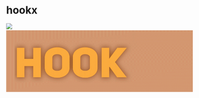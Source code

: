 # hookx
![](https://imgur.com/EoeuKQ1)
![alt text](https://github.com/pii-dev/hookx/blob/main/transparenthookx_2.gif "Logo Title Text 1")

